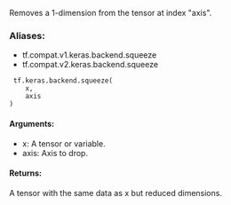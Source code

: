 Removes a 1-dimension from the tensor at index "axis".
### Aliases:
- tf.compat.v1.keras.backend.squeeze
- tf.compat.v2.keras.backend.squeeze

```
 tf.keras.backend.squeeze(
    x,
    axis
)
```
#### Arguments:
- x: A tensor or variable.
- axis: Axis to drop.
#### Returns:
A tensor with the same data as x but reduced dimensions.
